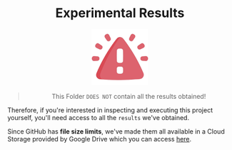 <div align="center">

# Experimental Results

</div>

<div align="center" width="100%">
    <img src="../Assets/Warning.png" width="25%" height="25%" />
</div>

<div align="center">

> This Folder `DOES NOT` contain all the results obtained!

</div>

Therefore, if you're interested in inspecting and executing this project yourself, you'll need access to all the `results` we've obtained.

Since GitHub has **file size limits**, we've made them all available in a Cloud Storage provided by Google Drive which you can access [here](https://drive.google.com/drive/folders/1j0vk_fECU9AtXVbL8Dczo14iwfzoCYNJ?usp=drive_link).
